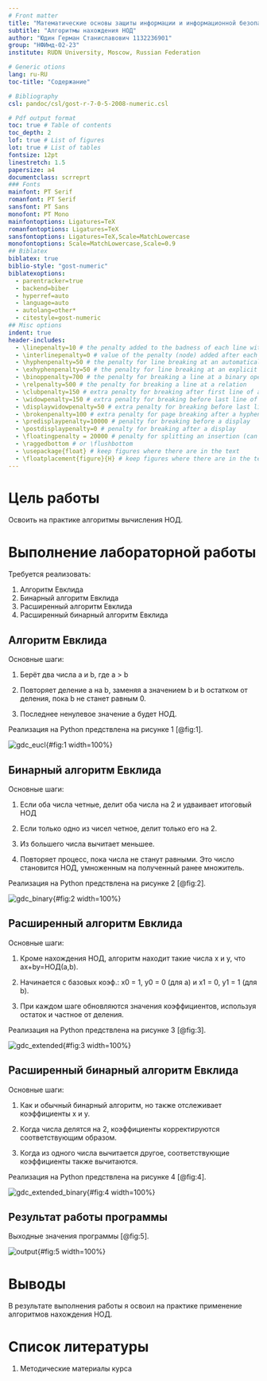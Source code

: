 ```yaml
---
# Front matter
title: "Математические основы защиты информации и информационной безопасности. Отчет по лабораторной работе №4"
subtitle: "Алгоритмы нахождения НОД"
author: "Юдин Герман Станиславович 1132236901"
group: "НФИмд-02-23"
institute: RUDN University, Moscow, Russian Federation

# Generic otions
lang: ru-RU
toc-title: "Содержание"

# Bibliography
csl: pandoc/csl/gost-r-7-0-5-2008-numeric.csl

# Pdf output format
toc: true # Table of contents
toc_depth: 2
lof: true # List of figures
lot: true # List of tables
fontsize: 12pt
linestretch: 1.5
papersize: a4
documentclass: scrreprt
### Fonts
mainfont: PT Serif
romanfont: PT Serif
sansfont: PT Sans
monofont: PT Mono
mainfontoptions: Ligatures=TeX
romanfontoptions: Ligatures=TeX
sansfontoptions: Ligatures=TeX,Scale=MatchLowercase
monofontoptions: Scale=MatchLowercase,Scale=0.9
## Biblatex
biblatex: true
biblio-style: "gost-numeric"
biblatexoptions:
  - parentracker=true
  - backend=biber
  - hyperref=auto
  - language=auto
  - autolang=other*
  - citestyle=gost-numeric
## Misc options
indent: true
header-includes:
  - \linepenalty=10 # the penalty added to the badness of each line within a paragraph (no associated penalty node) Increasing the value makes tex try to have fewer lines in the paragraph.
  - \interlinepenalty=0 # value of the penalty (node) added after each line of a paragraph.
  - \hyphenpenalty=50 # the penalty for line breaking at an automatically inserted hyphen
  - \exhyphenpenalty=50 # the penalty for line breaking at an explicit hyphen
  - \binoppenalty=700 # the penalty for breaking a line at a binary operator
  - \relpenalty=500 # the penalty for breaking a line at a relation
  - \clubpenalty=150 # extra penalty for breaking after first line of a paragraph
  - \widowpenalty=150 # extra penalty for breaking before last line of a paragraph
  - \displaywidowpenalty=50 # extra penalty for breaking before last line before a display math
  - \brokenpenalty=100 # extra penalty for page breaking after a hyphenated line
  - \predisplaypenalty=10000 # penalty for breaking before a display
  - \postdisplaypenalty=0 # penalty for breaking after a display
  - \floatingpenalty = 20000 # penalty for splitting an insertion (can only be split footnote in standard LaTeX)
  - \raggedbottom # or \flushbottom
  - \usepackage{float} # keep figures where there are in the text
  - \floatplacement{figure}{H} # keep figures where there are in the text
---
```


# Цель работы

Освоить на практике алгоритмы вычисления НОД.

# Выполнение лабораторной работы

Требуется реализовать:

1. Алгоритм Евклида
2. Бинарный алгоритм Евклида
3. Расширенный алгоритм Евклида
4. Расширенный бинарный алгоритм Евклида

## Алгоритм Евклида

Основные шаги:

1. Берёт два числа a и b, где a > b

2. Повторяет деление a на b, заменяя a значением b и b остатком от деления, пока b не станет равным 0.

3. Последнее ненулевое значение a будет НОД.

Реализация на Python предствлена на рисунке 1 [@fig:1].

![gdc_eucl](pics/1_gdc_euc.png){#fig:1 width=100%}

## Бинарный алгоритм Евклида

Основные шаги:

1. Если оба числа четные, делит оба числа на 2 и удваивает итоговый НОД

2. Если только одно из чисел четное, делит только его на 2.

3. Из большего числа вычитает меньшее.

4. Повторяет процесс, пока числа не станут равными. Это число становится НОД, умноженным на полученный ранее множитель.

Реализация на Python предствлена на рисунке 2 [@fig:2].

![gdc_binary](pics/2_gdc_binary.png){#fig:2 width=100%}

## Расширенный алгоритм Евклида

Основные шаги:

1. Кроме нахождения НОД, алгоритм находит такие числа x и y, что ax+by=НОД(a,b).

2. Начинается с базовых коэф.: x0 = 1, y0 = 0 (для а) и x1 = 0, y1 = 1 (для b).

3. При каждом шаге обновляются значения коэффициентов, используя остаток и частное от деления.

Реализация на Python предствлена на рисунке 3 [@fig:3].

![gdc_extended](pics/3_gdc_extended.png){#fig:3 width=100%}

## Расширенный бинарный алгоритм Евклида

Основные шаги:

1. Как и обычный бинарный алгоритм, но также отслеживает коэффициенты x и y.

2. Когда числа делятся на 2, коэффициенты корректируются соответствующим образом.

3. Когда из одного числа вычитается другое, соответствующие коэффициенты также вычитаются.

Реализация на Python предствлена на рисунке 4 [@fig:4].

![gdc_extended_binary](pics/4_gdc_extended_binary.png){#fig:4 width=100%}

## Результат работы программы

Выходные значения программы [@fig:5].

![output](pics/5_output.png){#fig:5 width=100%}

# Выводы

В результате выполнения работы я освоил на практике применение алгоритмов нахождения НОД.

# Список литературы

1. Методические материалы курса
